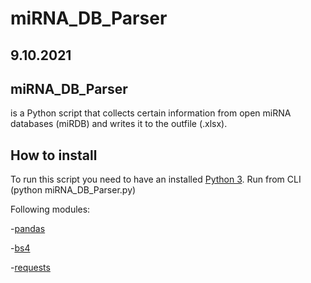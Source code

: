 # miRNA_DB_Parser
## 9.10.2021
## miRNA_DB_Parser
 is a Python script that collects certain information from open miRNA databases (miRDB) and writes it to the outfile (.xlsx).
## How to install
To run this script you need to have an installed [Python 3](https://www.python.org/downloads/). Run from CLI (python miRNA_DB_Parser.py)

Following modules:

-[pandas](https://pandas.pydata.org/docs/getting_started/install.html)

-[bs4](https://pypi.org/project/beautifulsoup4/)

-[requests](https://pypi.org/project/requests/)


